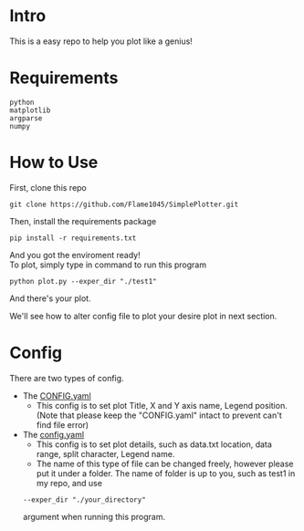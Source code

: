 # Intro
This is a easy repo to help you plot like a genius!

# Requirements
```
python
matplotlib
argparse
numpy
``` 

# How to Use
  First, clone this repo
  ```
  git clone https://github.com/Flame1045/SimplePlotter.git
  ```
  
  Then, install the requirements package
  ```
  pip install -r requirements.txt
  ```
  
  And you got the enviroment ready!   
  To plot, simply type in command to run this program
  ```
  python plot.py --exper_dir "./test1"
  ```
  And there's your plot.  
  
  We'll see how to alter config file to plot your desire plot in next section.  
  
# Config
  There are two types of config.  
 * The [CONFIG.yaml](https://github.com/Flame1045/SimplePlotter/blob/main/CONFIG.yaml) 
     * This config is to set plot Title, X and Y axis name, Legend position. (Note that please keep the "CONFIG.yaml" intact to prevent can't find file error)
 * The [config.yaml](https://github.com/Flame1045/SimplePlotter/blob/main/test1/config_subplot1.yaml) 
    * This config is to set plot details, such as data.txt location, data range, split character, Legend name.  
    * The name of this type of file can be changed freely, however please put it under a folder. The name of folder is up to you, such as test1 in my repo, and use 
    ```
    --exper_dir "./your_directory" 
    ```
    argument when running this program.  
  
  
  

